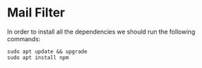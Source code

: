 # Mail Filter

In order to install all the dependencies we should run the following commands:
```
sudo apt update && upgrade
sudo apt install npm
```

